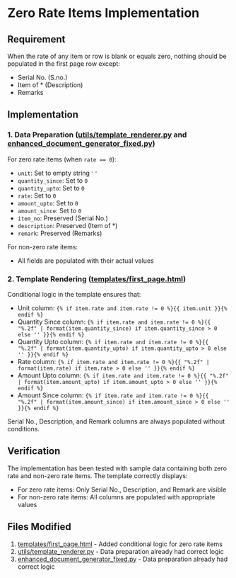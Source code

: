 # Zero Rate Items Implementation

## Requirement
When the rate of any item or row is blank or equals zero, nothing should be populated in the first page row except:
- Serial No. (S.no.)
- Item of * (Description)
- Remarks

## Implementation

### 1. Data Preparation ([utils/template_renderer.py](file:///C:/Users/Rajkumar/BillGeneratorV01/utils/template_renderer.py) and [enhanced_document_generator_fixed.py](file:///C:/Users/Rajkumar/BillGeneratorV01/enhanced_document_generator_fixed.py))

For zero rate items (when `rate == 0`):
- `unit`: Set to empty string `''`
- `quantity_since`: Set to `0`
- `quantity_upto`: Set to `0`
- `rate`: Set to `0`
- `amount_upto`: Set to `0`
- `amount_since`: Set to `0`
- `item_no`: Preserved (Serial No.)
- `description`: Preserved (Item of *)
- `remark`: Preserved (Remarks)

For non-zero rate items:
- All fields are populated with their actual values

### 2. Template Rendering ([templates/first_page.html](file:///C:/Users/Rajkumar/BillGeneratorV01/templates/first_page.html))

Conditional logic in the template ensures that:
- Unit column: `{% if item.rate and item.rate != 0 %}{{ item.unit }}{% endif %}`
- Quantity Since column: `{% if item.rate and item.rate != 0 %}{{ "%.2f" | format(item.quantity_since) if item.quantity_since > 0 else '' }}{% endif %}`
- Quantity Upto column: `{% if item.rate and item.rate != 0 %}{{ "%.2f" | format(item.quantity_upto) if item.quantity_upto > 0 else '' }}{% endif %}`
- Rate column: `{% if item.rate and item.rate != 0 %}{{ "%.2f" | format(item.rate) if item.rate > 0 else '' }}{% endif %}`
- Amount Upto column: `{% if item.rate and item.rate != 0 %}{{ "%.2f" | format(item.amount_upto) if item.amount_upto > 0 else '' }}{% endif %}`
- Amount Since column: `{% if item.rate and item.rate != 0 %}{{ "%.2f" | format(item.amount_since) if item.amount_since > 0 else '' }}{% endif %}`

Serial No., Description, and Remark columns are always populated without conditions.

## Verification

The implementation has been tested with sample data containing both zero rate and non-zero rate items. The template correctly displays:
- For zero rate items: Only Serial No., Description, and Remark are visible
- For non-zero rate items: All columns are populated with appropriate values

## Files Modified

1. [templates/first_page.html](file:///C:/Users/Rajkumar/BillGeneratorV01/templates/first_page.html) - Added conditional logic for zero rate items
2. [utils/template_renderer.py](file:///C:/Users/Rajkumar/BillGeneratorV01/utils/template_renderer.py) - Data preparation already had correct logic
3. [enhanced_document_generator_fixed.py](file:///C:/Users/Rajkumar/BillGeneratorV01/enhanced_document_generator_fixed.py) - Data preparation already had correct logic